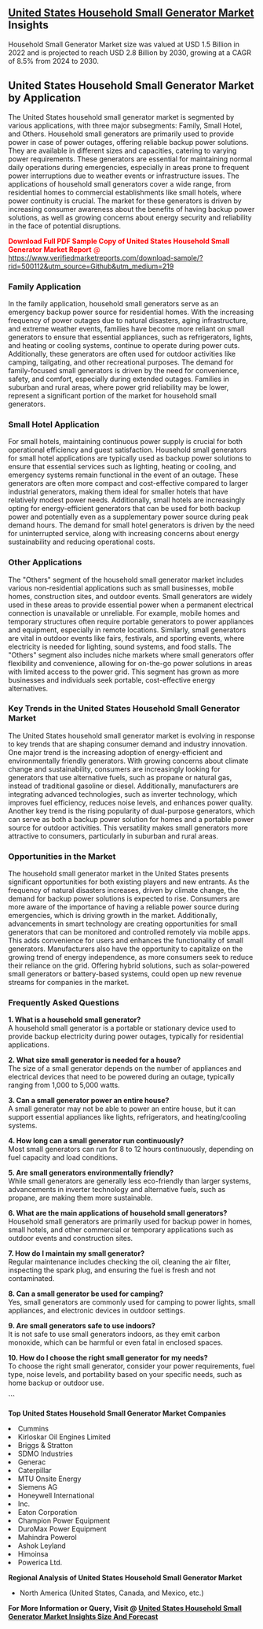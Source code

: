 <h2><a href="https://www.verifiedmarketreports.com/download-sample/?rid=500112&amp;utm_source=Github&amp;utm_medium=219" target="_blank">United States Household Small Generator Market</a> Insights</h2><p>Household Small Generator Market size was valued at USD 1.5 Billion in 2022 and is projected to reach USD 2.8 Billion by 2030, growing at a CAGR of 8.5% from 2024 to 2030.</p><p> <h2>United States Household Small Generator Market by Application</h2> <p>The United States household small generator market is segmented by various applications, with three major subsegments: Family, Small Hotel, and Others. Household small generators are primarily used to provide power in case of power outages, offering reliable backup power solutions. They are available in different sizes and capacities, catering to varying power requirements. These generators are essential for maintaining normal daily operations during emergencies, especially in areas prone to frequent power interruptions due to weather events or infrastructure issues. The applications of household small generators cover a wide range, from residential homes to commercial establishments like small hotels, where power continuity is crucial. The market for these generators is driven by increasing consumer awareness about the benefits of having backup power solutions, as well as growing concerns about energy security and reliability in the face of potential disruptions. <p><span class=""><span style="color: #ff0000;"><strong>Download Full PDF Sample Copy of United States Household Small Generator Market Report</strong> @ </span><a href="https://www.verifiedmarketreports.com/download-sample/?rid=500112&amp;utm_source=Github&amp;utm_medium=219" target="_blank">https://www.verifiedmarketreports.com/download-sample/?rid=500112&amp;utm_source=Github&amp;utm_medium=219</a></span></p> <h3>Family Application</h3> <p>In the family application, household small generators serve as an emergency backup power source for residential homes. With the increasing frequency of power outages due to natural disasters, aging infrastructure, and extreme weather events, families have become more reliant on small generators to ensure that essential appliances, such as refrigerators, lights, and heating or cooling systems, continue to operate during power cuts. Additionally, these generators are often used for outdoor activities like camping, tailgating, and other recreational purposes. The demand for family-focused small generators is driven by the need for convenience, safety, and comfort, especially during extended outages. Families in suburban and rural areas, where power grid reliability may be lower, represent a significant portion of the market for household small generators. <h3>Small Hotel Application</h3> <p>For small hotels, maintaining continuous power supply is crucial for both operational efficiency and guest satisfaction. Household small generators for small hotel applications are typically used as backup power solutions to ensure that essential services such as lighting, heating or cooling, and emergency systems remain functional in the event of an outage. These generators are often more compact and cost-effective compared to larger industrial generators, making them ideal for smaller hotels that have relatively modest power needs. Additionally, small hotels are increasingly opting for energy-efficient generators that can be used for both backup power and potentially even as a supplementary power source during peak demand hours. The demand for small hotel generators is driven by the need for uninterrupted service, along with increasing concerns about energy sustainability and reducing operational costs. <h3>Other Applications</h3> <p>The "Others" segment of the household small generator market includes various non-residential applications such as small businesses, mobile homes, construction sites, and outdoor events. Small generators are widely used in these areas to provide essential power when a permanent electrical connection is unavailable or unreliable. For example, mobile homes and temporary structures often require portable generators to power appliances and equipment, especially in remote locations. Similarly, small generators are vital in outdoor events like fairs, festivals, and sporting events, where electricity is needed for lighting, sound systems, and food stalls. The "Others" segment also includes niche markets where small generators offer flexibility and convenience, allowing for on-the-go power solutions in areas with limited access to the power grid. This segment has grown as more businesses and individuals seek portable, cost-effective energy alternatives. <h3>Key Trends in the United States Household Small Generator Market</h3> <p>The United States household small generator market is evolving in response to key trends that are shaping consumer demand and industry innovation. One major trend is the increasing adoption of energy-efficient and environmentally friendly generators. With growing concerns about climate change and sustainability, consumers are increasingly looking for generators that use alternative fuels, such as propane or natural gas, instead of traditional gasoline or diesel. Additionally, manufacturers are integrating advanced technologies, such as inverter technology, which improves fuel efficiency, reduces noise levels, and enhances power quality. Another key trend is the rising popularity of dual-purpose generators, which can serve as both a backup power solution for homes and a portable power source for outdoor activities. This versatility makes small generators more attractive to consumers, particularly in suburban and rural areas. <h3>Opportunities in the Market</h3> <p>The household small generator market in the United States presents significant opportunities for both existing players and new entrants. As the frequency of natural disasters increases, driven by climate change, the demand for backup power solutions is expected to rise. Consumers are more aware of the importance of having a reliable power source during emergencies, which is driving growth in the market. Additionally, advancements in smart technology are creating opportunities for small generators that can be monitored and controlled remotely via mobile apps. This adds convenience for users and enhances the functionality of small generators. Manufacturers also have the opportunity to capitalize on the growing trend of energy independence, as more consumers seek to reduce their reliance on the grid. Offering hybrid solutions, such as solar-powered small generators or battery-based systems, could open up new revenue streams for companies in the market. <h3>Frequently Asked Questions</h3> <p><b>1. What is a household small generator?</b><br>A household small generator is a portable or stationary device used to provide backup electricity during power outages, typically for residential applications.</p> <p><b>2. What size small generator is needed for a house?</b><br>The size of a small generator depends on the number of appliances and electrical devices that need to be powered during an outage, typically ranging from 1,000 to 5,000 watts.</p> <p><b>3. Can a small generator power an entire house?</b><br>A small generator may not be able to power an entire house, but it can support essential appliances like lights, refrigerators, and heating/cooling systems.</p> <p><b>4. How long can a small generator run continuously?</b><br>Most small generators can run for 8 to 12 hours continuously, depending on fuel capacity and load conditions.</p> <p><b>5. Are small generators environmentally friendly?</b><br>While small generators are generally less eco-friendly than larger systems, advancements in inverter technology and alternative fuels, such as propane, are making them more sustainable.</p> <p><b>6. What are the main applications of household small generators?</b><br>Household small generators are primarily used for backup power in homes, small hotels, and other commercial or temporary applications such as outdoor events and construction sites.</p> <p><b>7. How do I maintain my small generator?</b><br>Regular maintenance includes checking the oil, cleaning the air filter, inspecting the spark plug, and ensuring the fuel is fresh and not contaminated.</p> <p><b>8. Can a small generator be used for camping?</b><br>Yes, small generators are commonly used for camping to power lights, small appliances, and electronic devices in outdoor settings.</p> <p><b>9. Are small generators safe to use indoors?</b><br>It is not safe to use small generators indoors, as they emit carbon monoxide, which can be harmful or even fatal in enclosed spaces.</p> <p><b>10. How do I choose the right small generator for my needs?</b><br>To choose the right small generator, consider your power requirements, fuel type, noise levels, and portability based on your specific needs, such as home backup or outdoor use.</p> ```</p><p><strong>Top United States Household Small Generator Market Companies</strong></p><div data-test-id=""><p><li>Cummins</li><li> Kirloskar Oil Engines Limited</li><li> Briggs & Stratton</li><li> SDMO Industries</li><li> Generac</li><li> Caterpillar</li><li> MTU Onsite Energy</li><li> Siemens AG</li><li> Honeywell International</li><li> Inc.</li><li> Eaton Corporation</li><li> Champion Power Equipment</li><li> DuroMax Power Equipment</li><li> Mahindra Powerol</li><li> Ashok Leyland</li><li> Himoinsa</li><li> Powerica Ltd.</li></p><div><strong>Regional Analysis of&nbsp;United States Household Small Generator Market</strong></div><ul><li dir="ltr"><p dir="ltr">North America&nbsp;(United States, Canada, and Mexico, etc.)</p></li></ul><p><strong>For More Information or Query, Visit @&nbsp;</strong><strong><a href="https://www.verifiedmarketreports.com/product/household-small-generator-market/?utm_source=Github&amp;utm_medium=219" target="_blank">United States Household Small Generator Market Insights Size And Forecast</a></strong></p></div>
